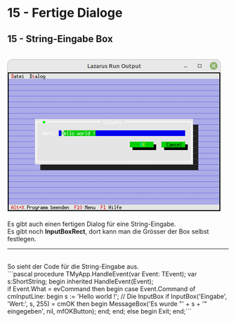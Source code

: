 # 15 - Fertige Dialoge
## 15 - String-Eingabe Box
<br>
<img src="image.png" alt="Selfhtml"><br><br>
Es gibt auch einen fertigen Dialog für eine String-Eingabe.<br>
Es gibt noch <b>InputBoxRect</b>, dort kann man die Grösser der Box selbst festlegen.<br>
<hr><br>
So sieht der Code für die String-Eingabe aus.<br>
```pascal
  procedure TMyApp.HandleEvent(var Event: TEvent);
  var
    s:ShortString;
  begin
    inherited HandleEvent(Event);
<br>
    if Event.What = evCommand then begin
      case Event.Command of
        cmInputLine: begin
          s := 'Hello world !';
          // Die InputBox
          if InputBox('Eingabe', 'Wert:', s, 255) = cmOK then begin
            MessageBox('Es wurde "' + s + '" eingegeben', nil, mfOKButton);
          end;
        end;
        else begin
          Exit;
        end;```
<br>
